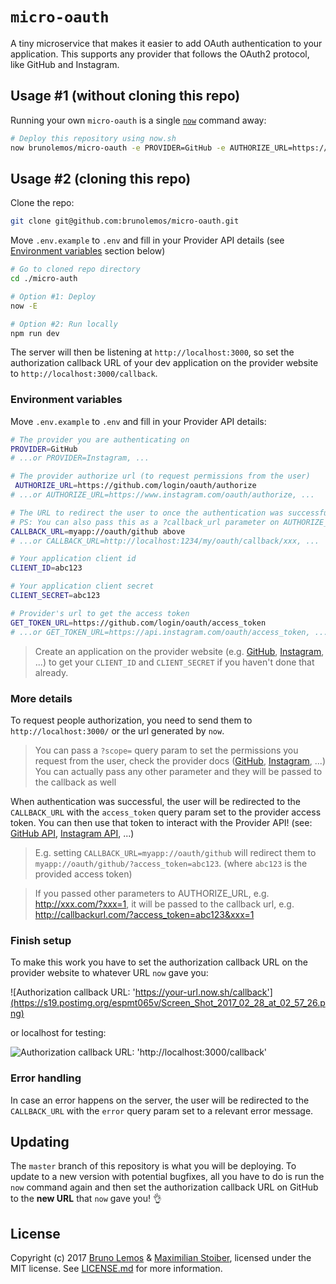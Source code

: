 # `micro-oauth`

A tiny microservice that makes it easier to add OAuth authentication to your application.
This supports any provider that follows the OAuth2 protocol, like GitHub and Instagram.

## Usage #1 (without cloning this repo)

Running your own `micro-oauth` is a single [`now`](https://now.sh) command away:

```sh
# Deploy this repository using now.sh
now brunolemos/micro-oauth -e PROVIDER=GitHub -e AUTHORIZE_URL=https://github.com/login/oauth/authorize -e CALLBACK_URL=myapp://oauth/github -e CLIENT_ID=abc123 -e CLIENT_SECRET=abc123 -e GET_TOKEN_URL=https://github.com/login/oauth/access_token
```

## Usage #2 (cloning this repo)

Clone the repo:
```sh
git clone git@github.com:brunolemos/micro-oauth.git
```

Move `.env.example` to `.env` and fill in your Provider API details (see [Environment variables](#environment-variables) section below)

```sh
# Go to cloned repo directory
cd ./micro-auth

# Option #1: Deploy
now -E

# Option #2: Run locally
npm run dev
```

The server will then be listening at `http://localhost:3000`, so set the authorization callback URL of your dev application on the provider website to `http://localhost:3000/callback`.

### Environment variables

Move `.env.example` to `.env` and fill in your Provider API details:

```sh
# The provider you are authenticating on
PROVIDER=GitHub
# ...or PROVIDER=Instagram, ...

# The provider authorize url (to request permissions from the user)
 AUTHORIZE_URL=https://github.com/login/oauth/authorize
# ...or AUTHORIZE_URL=https://www.instagram.com/oauth/authorize, ...

# The URL to redirect the user to once the authentication was successful
# PS: You can also pass this as a ?callback_url parameter on AUTHORIZE_URL env variable
CALLBACK_URL=myapp://oauth/github above
# ...or CALLBACK_URL=http://localhost:1234/my/oauth/callback/xxx, ...

# Your application client id
CLIENT_ID=abc123

# Your application client secret
CLIENT_SECRET=abc123

# Provider's url to get the access token
GET_TOKEN_URL=https://github.com/login/oauth/access_token
# ...or GET_TOKEN_URL=https://api.instagram.com/oauth/access_token, ...
```

> Create an application on the provider website (e.g. [GitHub](https://github.com/settings/applications/new), [Instagram](https://www.instagram.com/developer/clients/register/), ...) to get your `CLIENT_ID` and `CLIENT_SECRET` if you haven't done that already.

### More details

To request people authorization, you need to send them to `http://localhost:3000/` or the url generated by `now`.

> You can pass a `?scope=` query param to set the permissions you request from the user, check the provider docs ([GitHub](https://developer.github.com/v3/oauth/#scopes), [Instagram](https://www.instagram.com/developer/authorization/), ...)
> You can actually pass any other parameter and they will be passed to the callback as well

When authentication was successful, the user will be redirected to the `CALLBACK_URL` with the `access_token` query param set to the provider access token. You can then use that token to interact with the Provider API! (see: [GitHub API](https://developer.github.com/v3/), [Instagram API](https://www.instagram.com/developer/endpoints/), ...)

> E.g. setting `CALLBACK_URL=myapp://oauth/github` will redirect them to `myapp://oauth/github/?access_token=abc123`. (where `abc123` is the provided access token)

> If you passed other parameters to AUTHORIZE_URL, e.g. http://xxx.com/?xxx=1, it will be passed to the callback url, e.g. http://callbackurl.com/?access_token=abc123&xxx=1

### Finish setup

To make this work you have to set the authorization callback URL on the provider website to whatever URL `now` gave you:

![Authorization callback URL: 'https://your-url.now.sh/callback'](https://s19.postimg.org/espmt065v/Screen_Shot_2017_02_28_at_02_57_26.png)

or localhost for testing:

![Authorization callback URL: 'http://localhost:3000/callback'](https://s19.postimg.org/ib1mpe71v/Screen_Shot_2017_02_28_at_02_56_54.png)

### Error handling

In case an error happens on the server, the user will be redirected to the `CALLBACK_URL` with the `error` query param set to a relevant error message.

## Updating

The `master` branch of this repository is what you will be deploying. To update to a new version with potential bugfixes, all you have to do is run the `now` command again and then set the authorization callback URL on GitHub to the **new URL** that `now` gave you! 👌

## License

Copyright (c) 2017 [Bruno Lemos](https://twitter.com/brunolemos) & [Maximilian Stoiber](https://twitter.com/mxstbr), licensed under the MIT license.
See [LICENSE.md](LICENSE.md) for more information.
